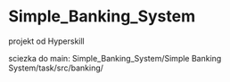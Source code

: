 # Simple_Banking_System
projekt od Hyperskill


sciezka do main: Simple_Banking_System/Simple Banking System/task/src/banking/
